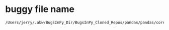 # buggy file name

```text
/Users/jerry/.abw/BugsInPy_Dir/BugsInPy_Cloned_Repos/pandas/pandas/core/resample.py
```
